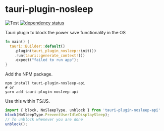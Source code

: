 # tauri-plugin-nosleep

![Test](https://github.com/pevers/tauri-plugin-nosleep/workflows/Test/badge.svg)
[![dependency status](https://deps.rs/repo/github/pevers/tauri-plugin-nosleep/status.svg)](https://deps.rs/repo/github/pevers/tauri-plugin-nosleep)

Tauri plugin to block the power save functionality in the OS

```rust
fn main() {
  tauri::Builder::default()
    .plugin(tauri_plugin_nosleep::init())
    .run(tauri::generate_context!())
    .expect("failed to run app");
}
```

Add the NPM package.

```console
npm install tauri-plugin-nosleep-api
# or
yarn add tauri-plugin-nosleep-api
```

Use this within TS/JS.

```js
import { block, NoSleepType, unblock } from 'tauri-plugin-nosleep-api'
block(NoSleepType.PreventUserIdleDisplaySleep);
// To unblock whenever you are done
unblock();
```